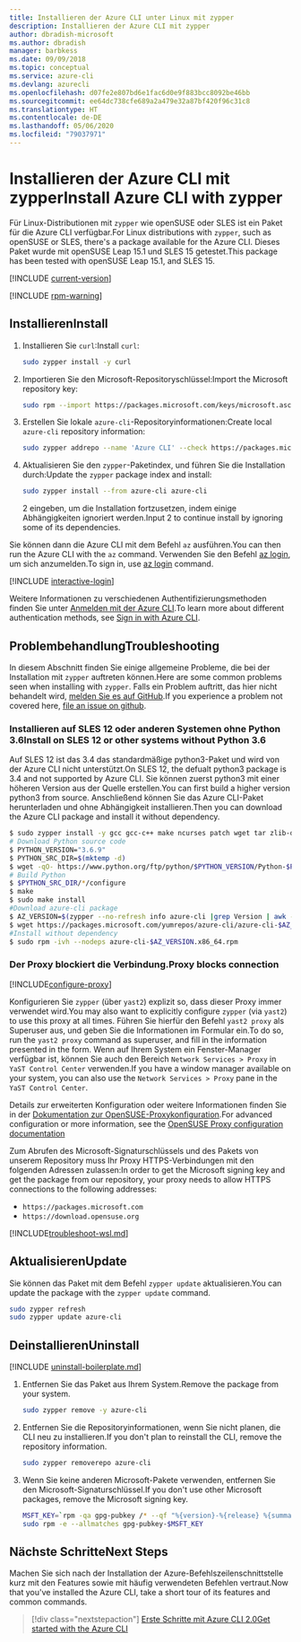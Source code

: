 ```yaml
---
title: Installieren der Azure CLI unter Linux mit zypper
description: Installieren der Azure CLI mit zypper
author: dbradish-microsoft
ms.author: dbradish
manager: barbkess
ms.date: 09/09/2018
ms.topic: conceptual
ms.service: azure-cli
ms.devlang: azurecli
ms.openlocfilehash: d07fe2e807bd6e1fac6d0e9f883bcc8092be46bb
ms.sourcegitcommit: ee64dc738cfe689a2a479e32a87bf420f96c31c8
ms.translationtype: HT
ms.contentlocale: de-DE
ms.lasthandoff: 05/06/2020
ms.locfileid: "79037971"
---
```

# <a name="install-azure-cli-with-zypper"></a><span data-ttu-id="dbb26-103">Installieren der Azure CLI mit zypper</span><span class="sxs-lookup"><span data-stu-id="dbb26-103">Install Azure CLI with zypper</span></span>

<span data-ttu-id="dbb26-104">Für Linux-Distributionen mit `zypper` wie openSUSE oder SLES ist ein Paket für die Azure CLI verfügbar.</span><span class="sxs-lookup"><span data-stu-id="dbb26-104">For Linux distributions with `zypper`, such as openSUSE or SLES, there's a package available for the Azure CLI.</span></span> <span data-ttu-id="dbb26-105">Dieses Paket wurde mit openSUSE Leap 15.1 und SLES 15 getestet.</span><span class="sxs-lookup"><span data-stu-id="dbb26-105">This package has been tested with openSUSE Leap 15.1, and SLES 15.</span></span>

[!INCLUDE [current-version](includes/current-version.md)]

[!INCLUDE [rpm-warning](includes/rpm-warning.md)]

## <a name="install"></a><span data-ttu-id="dbb26-106">Installieren</span><span class="sxs-lookup"><span data-stu-id="dbb26-106">Install</span></span>

1. <span data-ttu-id="dbb26-107">Installieren Sie `curl`:</span><span class="sxs-lookup"><span data-stu-id="dbb26-107">Install `curl`:</span></span>

   ```bash
   sudo zypper install -y curl
   ```

2. <span data-ttu-id="dbb26-108">Importieren Sie den Microsoft-Repositoryschlüssel:</span><span class="sxs-lookup"><span data-stu-id="dbb26-108">Import the Microsoft repository key:</span></span>

   ```bash
   sudo rpm --import https://packages.microsoft.com/keys/microsoft.asc
   ```

3. <span data-ttu-id="dbb26-109">Erstellen Sie lokale `azure-cli`-Repositoryinformationen:</span><span class="sxs-lookup"><span data-stu-id="dbb26-109">Create local `azure-cli` repository information:</span></span>

   ```bash
   sudo zypper addrepo --name 'Azure CLI' --check https://packages.microsoft.com/yumrepos/azure-cli azure-cli
   ```

4. <span data-ttu-id="dbb26-110">Aktualisieren Sie den `zypper`-Paketindex, und führen Sie die Installation durch:</span><span class="sxs-lookup"><span data-stu-id="dbb26-110">Update the `zypper` package index and install:</span></span>

   ```bash
   sudo zypper install --from azure-cli azure-cli
   ```
   <span data-ttu-id="dbb26-111">2 eingeben, um die Installation fortzusetzen, indem einige Abhängigkeiten ignoriert werden.</span><span class="sxs-lookup"><span data-stu-id="dbb26-111">Input 2 to continue install by ignoring some of its dependencies.</span></span>

<span data-ttu-id="dbb26-112">Sie können dann die Azure CLI mit dem Befehl `az` ausführen.</span><span class="sxs-lookup"><span data-stu-id="dbb26-112">You can then run the Azure CLI with the `az` command.</span></span> <span data-ttu-id="dbb26-113">Verwenden Sie den Befehl [az login](/cli/azure/reference-index#az-login), um sich anzumelden.</span><span class="sxs-lookup"><span data-stu-id="dbb26-113">To sign in, use [az login](/cli/azure/reference-index#az-login) command.</span></span>

[!INCLUDE [interactive-login](includes/interactive-login.md)]

<span data-ttu-id="dbb26-114">Weitere Informationen zu verschiedenen Authentifizierungsmethoden finden Sie unter [Anmelden mit der Azure CLI](authenticate-azure-cli.md).</span><span class="sxs-lookup"><span data-stu-id="dbb26-114">To learn more about different authentication methods, see [Sign in with Azure CLI](authenticate-azure-cli.md).</span></span>

## <a name="troubleshooting"></a><span data-ttu-id="dbb26-115">Problembehandlung</span><span class="sxs-lookup"><span data-stu-id="dbb26-115">Troubleshooting</span></span>

<span data-ttu-id="dbb26-116">In diesem Abschnitt finden Sie einige allgemeine Probleme, die bei der Installation mit `zypper` auftreten können.</span><span class="sxs-lookup"><span data-stu-id="dbb26-116">Here are some common problems seen when installing with `zypper`.</span></span> <span data-ttu-id="dbb26-117">Falls ein Problem auftritt, das hier nicht behandelt wird, [melden Sie es auf GitHub](https://github.com/Azure/azure-cli/issues).</span><span class="sxs-lookup"><span data-stu-id="dbb26-117">If you experience a problem not covered here, [file an issue on github](https://github.com/Azure/azure-cli/issues).</span></span>

### <a name="install-on-sles-12-or-other-systems-without-python-36"></a><span data-ttu-id="dbb26-118">Installieren auf SLES 12 oder anderen Systemen ohne Python 3.6</span><span class="sxs-lookup"><span data-stu-id="dbb26-118">Install on SLES 12 or other systems without Python 3.6</span></span>

<span data-ttu-id="dbb26-119">Auf SLES 12 ist das 3.4 das standardmäßige python3-Paket und wird von der Azure CLI nicht unterstützt.</span><span class="sxs-lookup"><span data-stu-id="dbb26-119">On SLES 12, the defualt python3 package is 3.4 and not supported by Azure CLI.</span></span> <span data-ttu-id="dbb26-120">Sie können zuerst python3 mit einer höheren Version aus der Quelle erstellen.</span><span class="sxs-lookup"><span data-stu-id="dbb26-120">You can first build a higher version python3 from source.</span></span> <span data-ttu-id="dbb26-121">Anschließend können Sie das Azure CLI-Paket herunterladen und ohne Abhängigkeit installieren.</span><span class="sxs-lookup"><span data-stu-id="dbb26-121">Then you can download the Azure CLI package and install it without dependency.</span></span>
```bash
$ sudo zypper install -y gcc gcc-c++ make ncurses patch wget tar zlib-devel zlib openssl-devel
# Download Python source code
$ PYTHON_VERSION="3.6.9"
$ PYTHON_SRC_DIR=$(mktemp -d)
$ wget -qO- https://www.python.org/ftp/python/$PYTHON_VERSION/Python-$PYTHON_VERSION.tgz | tar -xz -C "$PYTHON_SRC_DIR"
# Build Python
$ $PYTHON_SRC_DIR/*/configure
$ make
$ sudo make install
#Download azure-cli package 
$ AZ_VERSION=$(zypper --no-refresh info azure-cli |grep Version | awk -F': ' '{print $2}' | awk '{$1=$1;print}')
$ wget https://packages.microsoft.com/yumrepos/azure-cli/azure-cli-$AZ_VERSION.x86_64.rpm
#Install without dependency
$ sudo rpm -ivh --nodeps azure-cli-$AZ_VERSION.x86_64.rpm
```

### <a name="proxy-blocks-connection"></a><span data-ttu-id="dbb26-122">Der Proxy blockiert die Verbindung.</span><span class="sxs-lookup"><span data-stu-id="dbb26-122">Proxy blocks connection</span></span>

[!INCLUDE[configure-proxy](includes/configure-proxy.md)]

<span data-ttu-id="dbb26-123">Konfigurieren Sie `zypper` (über `yast2`) explizit so, dass dieser Proxy immer verwendet wird.</span><span class="sxs-lookup"><span data-stu-id="dbb26-123">You may also want to explicitly configure `zypper` (via `yast2`) to use this proxy at all times.</span></span> <span data-ttu-id="dbb26-124">Führen Sie hierfür den Befehl `yast2 proxy` als Superuser aus, und geben Sie die Informationen im Formular ein.</span><span class="sxs-lookup"><span data-stu-id="dbb26-124">To do so, run the `yast2 proxy` command as superuser, and fill in the information presented in the form.</span></span> <span data-ttu-id="dbb26-125">Wenn auf Ihrem System ein Fenster-Manager verfügbar ist, können Sie auch den Bereich `Network Services > Proxy` in `YaST Control Center` verwenden.</span><span class="sxs-lookup"><span data-stu-id="dbb26-125">If you have a window manager available on your system, you can also use the `Network Services > Proxy` pane in the `YaST Control Center`.</span></span>

<span data-ttu-id="dbb26-126">Details zur erweiterten Konfiguration oder weitere Informationen finden Sie in der [Dokumentation zur OpenSUSE-Proxykonfiguration](https://www.suse.com/documentation/slms1/book_slms/data/sec_wy_config_updates_proxy.html).</span><span class="sxs-lookup"><span data-stu-id="dbb26-126">For advanced configuration or more information, see the [OpenSUSE Proxy configuration documentation](https://www.suse.com/documentation/slms1/book_slms/data/sec_wy_config_updates_proxy.html)</span></span>

<span data-ttu-id="dbb26-127">Zum Abrufen des Microsoft-Signaturschlüssels und des Pakets von unserem Repository muss Ihr Proxy HTTPS-Verbindungen mit den folgenden Adressen zulassen:</span><span class="sxs-lookup"><span data-stu-id="dbb26-127">In order to get the Microsoft signing key and get the package from our repository, your proxy needs to allow HTTPS connections to the following addresses:</span></span>

* `https://packages.microsoft.com`
* `https://download.opensuse.org`

[!INCLUDE[troubleshoot-wsl.md](includes/troubleshoot-wsl.md)]

## <a name="update"></a><span data-ttu-id="dbb26-128">Aktualisieren</span><span class="sxs-lookup"><span data-stu-id="dbb26-128">Update</span></span>

<span data-ttu-id="dbb26-129">Sie können das Paket mit dem Befehl `zypper update` aktualisieren.</span><span class="sxs-lookup"><span data-stu-id="dbb26-129">You can update the package with the `zypper update` command.</span></span>

```bash
sudo zypper refresh
sudo zypper update azure-cli
```

## <a name="uninstall"></a><span data-ttu-id="dbb26-130">Deinstallieren</span><span class="sxs-lookup"><span data-stu-id="dbb26-130">Uninstall</span></span>

[!INCLUDE [uninstall-boilerplate.md](includes/uninstall-boilerplate.md)]

1. <span data-ttu-id="dbb26-131">Entfernen Sie das Paket aus Ihrem System.</span><span class="sxs-lookup"><span data-stu-id="dbb26-131">Remove the package from your system.</span></span>

    ```bash
    sudo zypper remove -y azure-cli
    ```

2. <span data-ttu-id="dbb26-132">Entfernen Sie die Repositoryinformationen, wenn Sie nicht planen, die CLI neu zu installieren.</span><span class="sxs-lookup"><span data-stu-id="dbb26-132">If you don't plan to reinstall the CLI, remove the repository information.</span></span>

   ```bash
   sudo zypper removerepo azure-cli
   ```

3. <span data-ttu-id="dbb26-133">Wenn Sie keine anderen Microsoft-Pakete verwenden, entfernen Sie den Microsoft-Signaturschlüssel.</span><span class="sxs-lookup"><span data-stu-id="dbb26-133">If you don't use other Microsoft packages, remove the Microsoft signing key.</span></span>

   ```bash
   MSFT_KEY=`rpm -qa gpg-pubkey /* --qf "%{version}-%{release} %{summary}\n" | grep Microsoft | awk '{print $1}'`
   sudo rpm -e --allmatches gpg-pubkey-$MSFT_KEY
   ```

## <a name="next-steps"></a><span data-ttu-id="dbb26-134">Nächste Schritte</span><span class="sxs-lookup"><span data-stu-id="dbb26-134">Next Steps</span></span>

<span data-ttu-id="dbb26-135">Machen Sie sich nach der Installation der Azure-Befehlszeilenschnittstelle kurz mit den Features sowie mit häufig verwendeten Befehlen vertraut.</span><span class="sxs-lookup"><span data-stu-id="dbb26-135">Now that you've installed the Azure CLI, take a short tour of its features and common commands.</span></span>

> [!div class="nextstepaction"]
> [<span data-ttu-id="dbb26-136">Erste Schritte mit Azure CLI 2.0</span><span class="sxs-lookup"><span data-stu-id="dbb26-136">Get started with the Azure CLI</span></span>](get-started-with-azure-cli.md)

